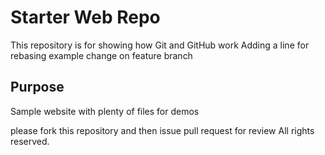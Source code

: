 # Starter Web Repo

This repository is for showing how Git and GitHub work
Adding a line for rebasing example
change on feature branch
## Purpose

Sample website with plenty of files for demos


please fork this repository and then issue pull request for review
All rights reserved.

